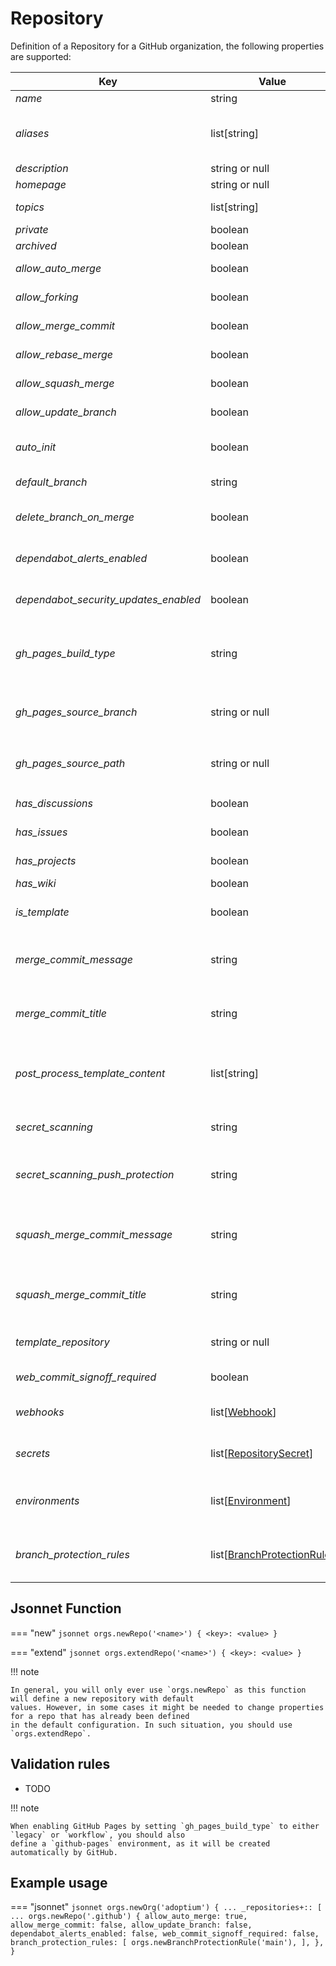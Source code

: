 # Repository

Definition of a Repository for a GitHub organization, the following properties are supported:

| Key                                   | Value                                                     | Description                                                                             | Notes                                                                                    |
|---------------------------------------|-----------------------------------------------------------|-----------------------------------------------------------------------------------------|------------------------------------------------------------------------------------------|
| _name_                                | string                                                    | Name of the repository                                                                  |                                                                                          |
| _aliases_                             | list[string]                                              | List of repository alias names, need to add previous name when renaming a repository    |                                                                                          |
| _description_                         | string or null                                            | Project description                                                                     |                                                                                          |
| _homepage_                            | string or null                                            | Link to the homepage                                                                    |                                                                                          |
| _topics_                              | list[string]                                              | The list of topics of this repository.                                                  |                                                                                          |
| _private_                             | boolean                                                   | If the project is private                                                               |                                                                                          |
| _archived_                            | boolean                                                   | If the repo is archived                                                                 |                                                                                          |
| _allow_auto_merge_                    | boolean                                                   | If auto merges are permitted                                                            |                                                                                          |
| _allow_forking_                       | boolean                                                   | If the repo allows private forking                                                      |                                                                                          |
| _allow_merge_commit_                  | boolean                                                   | If merge commits are permitted                                                          |                                                                                          |
| _allow_rebase_merge_                  | boolean                                                   | If rebase merges are permitted                                                          |                                                                                          |
| _allow_squash_merge_                  | boolean                                                   | If squash merges are permitted                                                          |                                                                                          |
| _allow_update_branch_                 | boolean                                                   | If pull requests should suggest updates                                                 |                                                                                          |
| _auto_init_                           | boolean                                                   | If the repository shall be auto-initialized during creation                             | only considered during creation                                                          |
| _default_branch_                      | string                                                    | Name of the default branch                                                              |                                                                                          |
| _delete_branch_on_merge_              | boolean                                                   | If branches shall automatically be deleted after a merge                                |                                                                                          |
| _dependabot_alerts_enabled_           | boolean                                                   | If the repo has dependabot alerts enabled                                               |                                                                                          |
| _dependabot_security_updates_enabled_ | boolean                                                   | If the repo has dependabot security updates enabled                                     |                                                                                          |
| _gh_pages_build_type_                 | string                                                    | If the repo has GitHub Pages enabled                                                    | `disabled`, `legacy` or `workflow`. Build-type `legacy` refers to building from a branch |
| _gh_pages_source_branch_              | string or null                                            | The branch from which GitHub Pages should be built                                      | only taken into account when `gh_pages_build_type` is set to `legacy`                    |
| _gh_pages_source_path_                | string or null                                            | The folder from which GitHub Pages should be built                                      | only taken into account when `gh_pages_build_type` is set to `legacy`                    |
| _has_discussions_                     | boolean                                                   | If the repo has discussions enabled                                                     |                                                                                          |
| _has_issues_                          | boolean                                                   | If the repo can have issues                                                             |                                                                                          |
| _has_projects_                        | boolean                                                   | If the repo can have projects                                                           |                                                                                          |
| _has_wiki_                            | boolean                                                   | If the repo has a wiki                                                                  |                                                                                          |
| _is_template_                         | boolean                                                   | If the repo is can be used as a template repository                                     |                                                                                          |
| _merge_commit_message_                | string                                                    | Can be PR_BODY, PR_TITLE, or BLANK for a default merge commit message                   |                                                                                          |
| _merge_commit_title_                  | string                                                    | Can be PR_TITLE or MERGE_MESSAGE for a default merge commit title                       |                                                                                          |
| _post_process_template_content_       | list[string]                                              | A list of content paths in a template repository that shall be processed after creation | only considered during creation                                                          | 
| _secret_scanning_                     | string                                                    | If secret scanning is "enabled" or "disabled"                                           |                                                                                          |
| _secret_scanning_push_protection_     | string                                                    | If secret scanning push protection is "enabled" or "disabled"                           |                                                                                          |
| _squash_merge_commit_message_         | string                                                    | Can be PR_BODY, COMMIT_MESSAGES, or BLANK for a default squash merge commit message     |                                                                                          |
| _squash_merge_commit_title_           | string                                                    | Can be PR_TITLE or COMMIT_OR_PR_TITLE for a default squash merge commit title           |                                                                                          |
| _template_repository_                 | string or null                                            | The template repository to use when creating the repo                                   | read-only                                                                                |
| _web_commit_signoff_required_         | boolean                                                   | If the repo requires web commit signoff                                                 |                                                                                          |
| _webhooks_                            | list\[[Webhook](webhook.md)\]                             | webhooks defined for this repo, see section above for details                           |                                                                                          |
| _secrets_                             | list\[[RepositorySecret](secret.md)\]                     | secrets defined for this repo, see section below for details                            |                                                                                          |
| _environments_                        | list\[[Environment](environment.md)\]                     | environments defined for this repo, see section below for details                       |                                                                                          |
| _branch_protection_rules_             | list\[[BranchProtectionRule](branch-protection-rule.md)\] | branch protection rules of the repo, see section below for details                      |                                                                                          |

## Jsonnet Function

=== "new"
    ``` jsonnet
    orgs.newRepo('<name>') {
      <key>: <value>
    }
    ```

=== "extend"
    ``` jsonnet
    orgs.extendRepo('<name>') {
      <key>: <value>
    }
    ```

!!! note

    In general, you will only ever use `orgs.newRepo` as this function will define a new repository with default
    values. However, in some cases it might be needed to change properties for a repo that has already been defined 
    in the default configuration. In such situation, you should use `orgs.extendRepo`.

## Validation rules

- TODO

!!! note

    When enabling GitHub Pages by setting `gh_pages_build_type` to either `legacy` or `workflow`, you should also
    define a `github-pages` environment, as it will be created automatically by GitHub.

## Example usage

=== "jsonnet"
    ``` jsonnet
    orgs.newOrg('adoptium') {
      ...
      _repositories+:: [
        ...
        orgs.newRepo('.github') {
          allow_auto_merge: true,
          allow_merge_commit: false,
          allow_update_branch: false,
          dependabot_alerts_enabled: false,
          web_commit_signoff_required: false,
          branch_protection_rules: [
            orgs.newBranchProtectionRule('main'),
          ],
        },
    }
    ```
